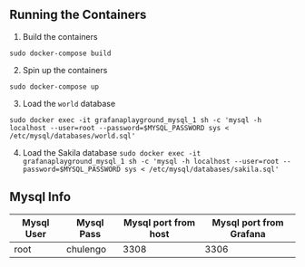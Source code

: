 ## Running the Containers

1) Build the containers

`sudo docker-compose build`

2) Spin up the containers 

`sudo docker-compose up`

3) Load the `world` database

`sudo docker exec -it grafanaplayground_mysql_1 sh -c 'mysql -h localhost --user=root --password=$MYSQL_PASSWORD sys < /etc/mysql/databases/world.sql'`

4) Load the Sakila database
`sudo docker exec -it grafanaplayground_mysql_1 sh -c 'mysql -h localhost --user=root --password=$MYSQL_PASSWORD sys < /etc/mysql/databases/sakila.sql'`

## Mysql Info

| Mysql User  | Mysql Pass  | Mysql port from host| Mysql port from Grafana|
|---|---|---|---|
| root| chulengo | 3308 | 3306|
